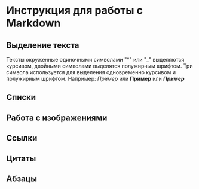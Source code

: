 # Инструкция для работы с Markdown

## Выделение текста
Тексты окруженные одиночными символами "*" или "_" выделяются курсивом, двойными символами выделятся полужирным шрифтом. Три символа используется для выделения одновременно курсивом и полужирным шрифтом. 
Например:
*Пример* или **Пример** или ***Пример***

## Списки

## Работа с изображениями

## Ссылки

## Цитаты

## Абзацы
